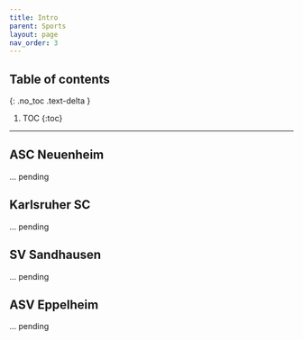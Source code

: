 ```yaml
---
title: Intro
parent: Sports
layout: page
nav_order: 3
---
```


## Table of contents
{: .no_toc .text-delta }

1. TOC
{:toc}

---

## ASC Neuenheim

... pending

## Karlsruher SC

... pending

## SV Sandhausen

... pending

## ASV Eppelheim

... pending
